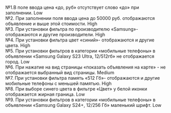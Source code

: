 №1.В поле ввода цена «до, руб» отсутствует слово «до» при заполнении. Low   
№2. При заполнении поля ввода цена до 50000 руб. отображаются объявление и выше этой стоимости. High  
№3. При установки фильтра по производителю «Samsung»- отображаются и другие производители. High  
№4. При установки фильтра  цвет «синий»- отображаются и другие цвета. High  
№5. При установки фильтров в категории «мобильные телефоны» в объявлении «Samsung Galaxy S23 Ultra, 12/512гб» не отображается город. Low  
№6. При нажатие на вид страницы «показать объявления на карте» - не отображается выбранный вид страницы. Medium  
№7. При установки фильтра память «512 Гб»- отображаются и другие мобильные телефоны с меньшей памятью. High  
№8. При выборе синего цвета в фильтре «Цвет» у белой иконки отображается жирная граница. Low  
№9. При установки фильтров в категории «мобильные телефоны» в объявлении «Samsung Galaxy S24+, 12/256 Гб» маленький шрифт. Low  
